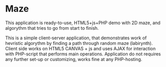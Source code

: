 Maze
====
This application is ready-to-use, HTML5+js+PHP demo with 2D maze, and algorythm that tries to go from start to finish.

This is a simple client-server application, that demonstrates work of hevristic algorythm by finding a path through random maze (labirynth). Client side works on HTML5 CANVAS + js and uses AJAX for interaction with PHP-script that performs main operations. Application do not requires any further set-up or customizing, works fine at any PHP-hosting.
